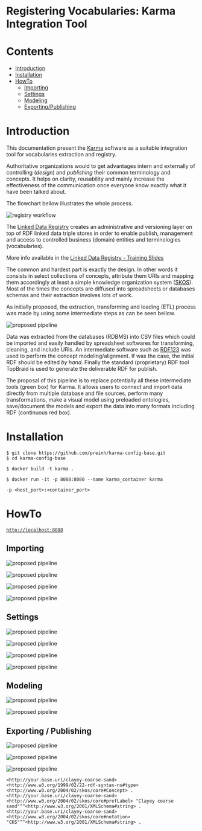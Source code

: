 Registering Vocabularies: Karma Integration Tool
================================================================================

# Contents

  - [Introduction](#Introduction)
  - [Installation](#Installation)
  - [HowTo](#HowTo)
    - [Importing](#Importing)
    - [Settings](#Settings)
    - [Modeling](#Modeling)
    - [Exporting/Publishing](#Exporting)


# Introduction <a id=Introduction />
This documentation present the [Karma](https://github.com/usc-isi-i2/Web-Karma) software as a suitable integration tool for vocabularies extraction and registry.

Authoritative organizations would to get advantages intern and externally of controlling (_design_) and _publishing_ their common terminology and concepts. It helps on clarity, reusability and mainly increase the effectiveness of the communication once everyone know exactly what it have been talked about.

The flowchart bellow illustrates the whole process.

![registry workflow](docs/_registry_workflow.png)

The [Linked Data Registry](https://github.com/UKGovLD/registry-core/wiki) creates an administrative and versioning layer on top of RDF linked data triple stores in order to enable publish, management and access to controlled business (domain) entities and terminologies (vocabularies).

More info available in the [Linked Data Registry - Training Slides](http://www.slideshare.net/der42/registry-technical-training)

The common and hardest part is exactly the design. In other words it consists in select collections of concepts, attribute them URIs and mapping them accordingly at least a simple knowledge organization system ([SKOS](https://www.w3.org/2004/02/skos/)). Most of the times the concepts are diffused into spreadsheets or databases schemas and their extraction involves lots of work.

As initially proposed, the extraction, transforming and loading (ETL) process was made by using some intermediate steps as can be seen bellow.

![proposed pipeline](docs/_previous_workflow.png)

Data was extracted from the databases (RDBMS) into CSV files which could be imported and easily handled by spreadsheet softwares for transforming, cleaning, and include URIs. An intermediate software such as [RDF123](http://ebiquity.umbc.edu/project/html/id/82/RDF123) was used to perform the concept modeling/alignment. If was the case, the initial RDF should be edited _by hand_. Finally the standard (proprietary) RDF tool TopBraid is used to generate the deliverable RDF for publish.

The proposal of this pipeline is to replace potentially all these intermediate tools (green box) for Karma. It allows users to connect and import data directly from multiple database and file sources, perform many transformations, make a visual model using preloaded ontologies, save/document the models and export the data into many formats including RDF (continuous red box).


# Installation <a id=Installation />

```
$ git clone https://github.com/preinh/karma-config-base.git
$ cd karma-config-base
```

```
$ docker build -t karma .
```

```
$ docker run -it -p 8088:8080 --name karma_container karma
```
`-p <host_port>:<container_port>`


# HowTo <a id=HowTo />

[```http://localhost:8088```](http://localhost:8088)


## Importing <a id=Importing />

![proposed pipeline](docs/database_import_table.png)

![proposed pipeline](docs/database_import_sql.png)

![proposed pipeline](docs/file_import.png)

![proposed pipeline](docs/file_import_csv.png)



## Settings <a id=Settings />

![proposed pipeline](docs/settings_baseURI.png)

![proposed pipeline](docs/data_operations.png)

![proposed pipeline](docs/semantic_type.png)

![proposed pipeline](docs/transform_python.png)


## Modeling <a id=Modeling />

![proposed pipeline](docs/setting_semantic_type.png)

![proposed pipeline](docs/modelling.png)


## Exporting / Publishing <a id=Exporting />

![proposed pipeline](docs/publishing.png)

![proposed pipeline](docs/publishing_context.png)

![proposed pipeline](docs/publishing_download.png)


```turtle
<http://your.base.uri/clayey-coarse-sand> <http://www.w3.org/1999/02/22-rdf-syntax-ns#type> <http://www.w3.org/2004/02/skos/core#Concept> .
<http://your.base.uri/clayey-coarse-sand> <http://www.w3.org/2004/02/skos/core#prefLabel> "Clayey coarse sand"^^<http://www.w3.org/2001/XMLSchema#string> .
<http://your.base.uri/clayey-coarse-sand> <http://www.w3.org/2004/02/skos/core#notation> "CKS"^^<http://www.w3.org/2001/XMLSchema#string> .
```
